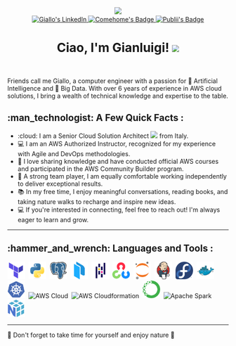 <div id="header" align="center">
  <img src="https://media.giphy.com/media/lP8xu5t2DLGG045H8F/giphy.gif" width="100"/>
</div>

<div id="badges" align="center">
  <a href="https://www.linkedin.com/in/mucciolo91/">
    <img src="https://img.shields.io/badge/LinkedIn-blue?style=for-the-badge&logo=linkedin&logoColor=white" alt="Giallo's LinkedIn"/>
  </a>
  <a href="https://comehome.fun/users/comehomer/60c0ebc340462c5da41e6f12">
    <img src="https://img.shields.io/badge/Comehome.fun-red?style=for-the-badge&logo=tbd&logoColor=white" alt="Comehome's Badge"/>
  </a>
  <a href="https://gmucciolo.it/">
    <img src="https://img.shields.io/badge/PubliiBlog-blue?style=for-the-badge&logo=tbd&logoColor=white" alt="Publii's Badge"/>
  </a>
</div>
<h1 align="center">
  Ciao, I'm Gianluigi!
  <img src="https://media.giphy.com/media/hvRJCLFzcasrR4ia7z/giphy.gif" width="30px"/>
</h1>

</br>
<p>
Friends call me Giallo, a computer engineer with a passion for 🤖 Artificial Intelligence and 💾 Big Data. With over 6 years of experience in AWS cloud solutions, I bring a wealth of technical knowledge and expertise to the table.
</p>

<h2> :man_technologist: A Few Quick Facts :</h2>

<ul>
  <li>:cloud: I am a Senior Cloud Solution Architect <img src="https://media.giphy.com/media/WUlplcMpOCEmTGBtBW/giphy.gif" width="30"> from Italy.</li>
  <li>💻 I am an AWS Authorized Instructor, recognized for my experience with Agile and DevOps methodologies.</li>
  <li>💬 I love sharing knowledge and have conducted official AWS courses and participated in the AWS Community Builder program.</li>
  <li>🤝 A strong team player, I am equally comfortable working independently to deliver exceptional results.</li>
  <li>📚 In my free time, I enjoy meaningful conversations, reading books, and taking nature walks to recharge and inspire new ideas.</li>
  <li>💻 If you're interested in connecting, feel free to reach out! I'm always eager to learn and grow.</code></li>
</ul>

---

<h2> :hammer_and_wrench: Languages and Tools : </h2>
<div>
  <img src="https://github.com/devicons/devicon/blob/master/icons/terraform/terraform-original.svg" title="Terraform" alt="Terraform" width="40" height="40"/>&nbsp;
<img src="https://github.com/devicons/devicon/blob/master/icons/python/python-original.svg" title="Python" alt="Python" width="40" height="40"/>&nbsp;
<img src="https://github.com/devicons/devicon/blob/master/icons/postgresql/postgresql-original.svg" title="Postgresql" alt="Postgresql" width="40" height="40"/>&nbsp;
<img src="https://github.com/devicons/devicon/blob/master/icons/packer/packer-original.svg" title="Packer" alt="Packer" width="40" height="40"/>&nbsp;
<img src="https://github.com/devicons/devicon/blob/master/icons/pandas/pandas-original.svg" title="Pandas" alt="Pandas" width="40" height="40"/>&nbsp;
<img src="https://github.com/devicons/devicon/blob/master/icons/opencv/opencv-original.svg" title="OpenCV" alt="OpenCV" width="40" height="40"/>&nbsp;
<img src="https://github.com/devicons/devicon/blob/master/icons/jupyter/jupyter-original.svg" title="Jupyter" alt="Jupyter" width="40" height="40"/>&nbsp;
<img src="https://github.com/devicons/devicon/blob/master/icons/jenkins/jenkins-original.svg" title="Jenkins" alt="Jenkins" width="40" height="40"/>&nbsp;
<img src="https://github.com/devicons/devicon/blob/master/icons/fedora/fedora-original.svg" title="Fedora" alt="Fedora" width="40" height="40"/>&nbsp;
<img src="https://github.com/devicons/devicon/blob/master/icons/docker/docker-original.svg" title="Docker" alt="Docker" width="40" height="40"/>&nbsp;
<img src="https://github.com/devicons/devicon/blob/master/icons/kubernetes/kubernetes-plain.svg" title="Kubernetes" alt="Kubernetes" width="40" height="40"/>&nbsp;
<img src="https://upload.wikimedia.org/wikipedia/commons/5/5c/AWS_Simple_Icons_AWS_Cloud.svg" title="AWS Cloud" alt="AWS Cloud" width="40" height="40"/>&nbsp;
<img src="https://cdn.cdnlogo.com/logos/a/60/aws-cloudformation.svg" title="AWS Cloudformation" alt="AWS Cloudformation" width="40" height="40"/>&nbsp;
<img src="https://github.com/devicons/devicon/blob/master/icons/anaconda/anaconda-original.svg" title="Anaconda" alt="Anaconda" width="40" height="40"/>&nbsp;
<img src="https://github.com/valohai/ml-logos/blob/master/spark.svg" title="Apache Spark" alt="Apache Spark" width="60" height="60"/>&nbsp;
<img src="https://github.com/devicons/devicon/blob/master/icons/numpy/numpy-original.svg" title="Numpy" alt="Numpy" width="40" height="40"/>&nbsp;
</div>

---

<p>🌳 Don't forget to take time for yourself and enjoy nature 🌳</p>
